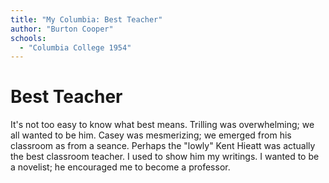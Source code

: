 ```yaml
---
title: "My Columbia: Best Teacher"
author: "Burton Cooper"
schools:
  - "Columbia College 1954"
---
```


# Best Teacher

It's not too easy to know what best means.  Trilling was overwhelming; we all wanted to be him.  Casey was mesmerizing; we emerged from his classroom as from a seance.  Perhaps the "lowly" Kent Hieatt was actually the best classroom teacher.  I used to show him my writings.  I wanted to be a novelist; he encouraged me to become a professor.
